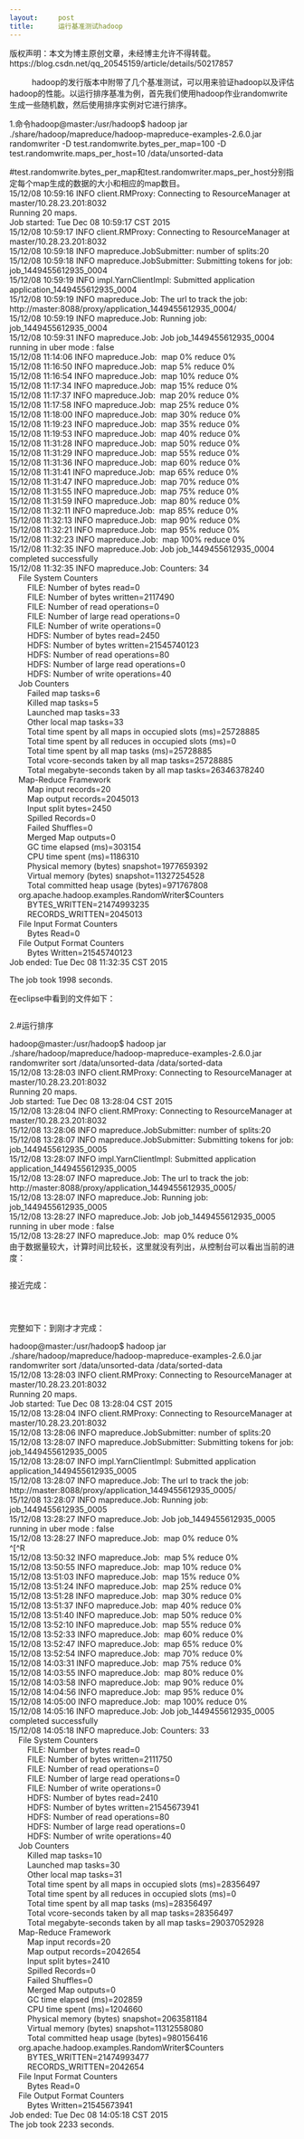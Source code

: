 ```yaml
---
layout:     post
title:      运行基准测试hadoop
---
```

<div id="article_content" class="article_content clearfix csdn-tracking-statistics" data-pid="blog" data-mod="popu_307" data-dsm="post">
								<div class="article-copyright">
					版权声明：本文为博主原创文章，未经博主允许不得转载。					https://blog.csdn.net/qq_20545159/article/details/50217857				</div>
								            <link rel="stylesheet" href="https://csdnimg.cn/release/phoenix/template/css/ck_htmledit_views-f76675cdea.css">
						<div class="htmledit_views" id="content_views">
                
<p>          hadoop的发行版本中附带了几个基准测试，可以用来验证hadoop以及评估hadoop的性能。以运行排序基准为例，首先我们使用hadoop作业randomwrite生成一些随机数，然后使用排序实例对它进行排序。</p>
<p>1.命令hadoop@master:/usr/hadoop$ hadoop jar ./share/hadoop/mapreduce/hadoop-mapreduce-examples-2.6.0.jar randomwriter -D test.randomwrite.bytes_per_map=100 -D test.randomwrite.maps_per_host=10 /data/unsorted-data<br></p>
#test.randomwrite.bytes_per_map和test.randomwriter.maps_per_host分别指定每个map生成的数据的大小和相应的map数目。<br>
15/12/08 10:59:16 INFO client.RMProxy: Connecting to ResourceManager at master/10.28.23.201:8032<br>
Running 20 maps.<br>
Job started: Tue Dec 08 10:59:17 CST 2015<br>
15/12/08 10:59:17 INFO client.RMProxy: Connecting to ResourceManager at master/10.28.23.201:8032<br>
15/12/08 10:59:18 INFO mapreduce.JobSubmitter: number of splits:20<br>
15/12/08 10:59:18 INFO mapreduce.JobSubmitter: Submitting tokens for job: job_1449455612935_0004<br>
15/12/08 10:59:19 INFO impl.YarnClientImpl: Submitted application application_1449455612935_0004<br>
15/12/08 10:59:19 INFO mapreduce.Job: The url to track the job: http://master:8088/proxy/application_1449455612935_0004/<br>
15/12/08 10:59:19 INFO mapreduce.Job: Running job: job_1449455612935_0004<br>
15/12/08 10:59:31 INFO mapreduce.Job: Job job_1449455612935_0004 running in uber mode : false<br>
15/12/08 11:14:06 INFO mapreduce.Job:  map 0% reduce 0%<br>
15/12/08 11:16:50 INFO mapreduce.Job:  map 5% reduce 0%<br>
15/12/08 11:16:54 INFO mapreduce.Job:  map 10% reduce 0%<br>
15/12/08 11:17:34 INFO mapreduce.Job:  map 15% reduce 0%<br>
15/12/08 11:17:37 INFO mapreduce.Job:  map 20% reduce 0%<br>
15/12/08 11:17:58 INFO mapreduce.Job:  map 25% reduce 0%<br>
15/12/08 11:18:00 INFO mapreduce.Job:  map 30% reduce 0%<br>
15/12/08 11:19:23 INFO mapreduce.Job:  map 35% reduce 0%<br>
15/12/08 11:19:53 INFO mapreduce.Job:  map 40% reduce 0%<br>
15/12/08 11:31:28 INFO mapreduce.Job:  map 50% reduce 0%<br>
15/12/08 11:31:29 INFO mapreduce.Job:  map 55% reduce 0%<br>
15/12/08 11:31:36 INFO mapreduce.Job:  map 60% reduce 0%<br>
15/12/08 11:31:41 INFO mapreduce.Job:  map 65% reduce 0%<br>
15/12/08 11:31:47 INFO mapreduce.Job:  map 70% reduce 0%<br>
15/12/08 11:31:55 INFO mapreduce.Job:  map 75% reduce 0%<br>
15/12/08 11:31:59 INFO mapreduce.Job:  map 80% reduce 0%<br>
15/12/08 11:32:11 INFO mapreduce.Job:  map 85% reduce 0%<br>
15/12/08 11:32:13 INFO mapreduce.Job:  map 90% reduce 0%<br>
15/12/08 11:32:21 INFO mapreduce.Job:  map 95% reduce 0%<br>
15/12/08 11:32:23 INFO mapreduce.Job:  map 100% reduce 0%<br>
15/12/08 11:32:35 INFO mapreduce.Job: Job job_1449455612935_0004 completed successfully<br>
15/12/08 11:32:35 INFO mapreduce.Job: Counters: 34<br>
    File System Counters<br>
        FILE: Number of bytes read=0<br>
        FILE: Number of bytes written=2117490<br>
        FILE: Number of read operations=0<br>
        FILE: Number of large read operations=0<br>
        FILE: Number of write operations=0<br>
        HDFS: Number of bytes read=2450<br>
        HDFS: Number of bytes written=21545740123<br>
        HDFS: Number of read operations=80<br>
        HDFS: Number of large read operations=0<br>
        HDFS: Number of write operations=40<br>
    Job Counters <br>
        Failed map tasks=6<br>
        Killed map tasks=5<br>
        Launched map tasks=33<br>
        Other local map tasks=33<br>
        Total time spent by all maps in occupied slots (ms)=25728885<br>
        Total time spent by all reduces in occupied slots (ms)=0<br>
        Total time spent by all map tasks (ms)=25728885<br>
        Total vcore-seconds taken by all map tasks=25728885<br>
        Total megabyte-seconds taken by all map tasks=26346378240<br>
    Map-Reduce Framework<br>
        Map input records=20<br>
        Map output records=2045013<br>
        Input split bytes=2450<br>
        Spilled Records=0<br>
        Failed Shuffles=0<br>
        Merged Map outputs=0<br>
        GC time elapsed (ms)=303154<br>
        CPU time spent (ms)=1186310<br>
        Physical memory (bytes) snapshot=1977659392<br>
        Virtual memory (bytes) snapshot=11327254528<br>
        Total committed heap usage (bytes)=971767808<br>
    org.apache.hadoop.examples.RandomWriter$Counters<br>
        BYTES_WRITTEN=21474993235<br>
        RECORDS_WRITTEN=2045013<br>
    File Input Format Counters <br>
        Bytes Read=0<br>
    File Output Format Counters <br>
        Bytes Written=21545740123<br>
Job ended: Tue Dec 08 11:32:35 CST 2015<br><p>The job took 1998 seconds.</p>
<p>在eclipse中看到的文件如下：<br></p>
<p><img src="https://img-blog.csdn.net/20151208134757216?watermark/2/text/aHR0cDovL2Jsb2cuY3Nkbi5uZXQv/font/5a6L5L2T/fontsize/400/fill/I0JBQkFCMA==/dissolve/70/gravity/Center" alt=""></p>
<p>2.#运行排序</p>
<p>hadoop@master:/usr/hadoop$ hadoop jar ./share/hadoop/mapreduce/hadoop-mapreduce-examples-2.6.0.jar randomwriter sort /data/unsorted-data /data/sorted-data<br>
15/12/08 13:28:03 INFO client.RMProxy: Connecting to ResourceManager at master/10.28.23.201:8032<br>
Running 20 maps.<br>
Job started: Tue Dec 08 13:28:04 CST 2015<br>
15/12/08 13:28:04 INFO client.RMProxy: Connecting to ResourceManager at master/10.28.23.201:8032<br>
15/12/08 13:28:06 INFO mapreduce.JobSubmitter: number of splits:20<br>
15/12/08 13:28:07 INFO mapreduce.JobSubmitter: Submitting tokens for job: job_1449455612935_0005<br>
15/12/08 13:28:07 INFO impl.YarnClientImpl: Submitted application application_1449455612935_0005<br>
15/12/08 13:28:07 INFO mapreduce.Job: The url to track the job: http://master:8088/proxy/application_1449455612935_0005/<br>
15/12/08 13:28:07 INFO mapreduce.Job: Running job: job_1449455612935_0005<br>
15/12/08 13:28:27 INFO mapreduce.Job: Job job_1449455612935_0005 running in uber mode : false<br>
15/12/08 13:28:27 INFO mapreduce.Job:  map 0% reduce 0%<br>
由于数据量较大，计算时间比较长，这里就没有列出，从控制台可以看出当前的进度：</p>
<p><img src="https://img-blog.csdn.net/20151208135222339?watermark/2/text/aHR0cDovL2Jsb2cuY3Nkbi5uZXQv/font/5a6L5L2T/fontsize/400/fill/I0JBQkFCMA==/dissolve/70/gravity/Center" alt=""></p>
<p>接近完成：</p>
<p><img src="https://img-blog.csdn.net/20151208135347169?watermark/2/text/aHR0cDovL2Jsb2cuY3Nkbi5uZXQv/font/5a6L5L2T/fontsize/400/fill/I0JBQkFCMA==/dissolve/70/gravity/Center" alt=""></p>
<p><img src="https://img-blog.csdn.net/20151208135450339?watermark/2/text/aHR0cDovL2Jsb2cuY3Nkbi5uZXQv/font/5a6L5L2T/fontsize/400/fill/I0JBQkFCMA==/dissolve/70/gravity/Center" alt=""></p>
<p><img src="https://img-blog.csdn.net/20151208140500856?watermark/2/text/aHR0cDovL2Jsb2cuY3Nkbi5uZXQv/font/5a6L5L2T/fontsize/400/fill/I0JBQkFCMA==/dissolve/70/gravity/Center" alt=""></p>
<p>完整如下：到刚才才完成：</p>
<p>hadoop@master:/usr/hadoop$ hadoop jar ./share/hadoop/mapreduce/hadoop-mapreduce-examples-2.6.0.jar randomwriter sort /data/unsorted-data /data/sorted-data<br>
15/12/08 13:28:03 INFO client.RMProxy: Connecting to ResourceManager at master/10.28.23.201:8032<br>
Running 20 maps.<br>
Job started: Tue Dec 08 13:28:04 CST 2015<br>
15/12/08 13:28:04 INFO client.RMProxy: Connecting to ResourceManager at master/10.28.23.201:8032<br>
15/12/08 13:28:06 INFO mapreduce.JobSubmitter: number of splits:20<br>
15/12/08 13:28:07 INFO mapreduce.JobSubmitter: Submitting tokens for job: job_1449455612935_0005<br>
15/12/08 13:28:07 INFO impl.YarnClientImpl: Submitted application application_1449455612935_0005<br>
15/12/08 13:28:07 INFO mapreduce.Job: The url to track the job: http://master:8088/proxy/application_1449455612935_0005/<br>
15/12/08 13:28:07 INFO mapreduce.Job: Running job: job_1449455612935_0005<br>
15/12/08 13:28:27 INFO mapreduce.Job: Job job_1449455612935_0005 running in uber mode : false<br>
15/12/08 13:28:27 INFO mapreduce.Job:  map 0% reduce 0%<br>
^[^R<br>
15/12/08 13:50:32 INFO mapreduce.Job:  map 5% reduce 0%<br>
15/12/08 13:50:55 INFO mapreduce.Job:  map 10% reduce 0%<br>
15/12/08 13:51:03 INFO mapreduce.Job:  map 15% reduce 0%<br>
15/12/08 13:51:24 INFO mapreduce.Job:  map 25% reduce 0%<br>
15/12/08 13:51:28 INFO mapreduce.Job:  map 30% reduce 0%<br>
15/12/08 13:51:37 INFO mapreduce.Job:  map 40% reduce 0%<br>
15/12/08 13:51:40 INFO mapreduce.Job:  map 50% reduce 0%<br>
15/12/08 13:52:10 INFO mapreduce.Job:  map 55% reduce 0%<br>
15/12/08 13:52:33 INFO mapreduce.Job:  map 60% reduce 0%<br>
15/12/08 13:52:47 INFO mapreduce.Job:  map 65% reduce 0%<br>
15/12/08 13:52:54 INFO mapreduce.Job:  map 70% reduce 0%<br>
15/12/08 14:03:31 INFO mapreduce.Job:  map 75% reduce 0%<br>
15/12/08 14:03:55 INFO mapreduce.Job:  map 80% reduce 0%<br>
15/12/08 14:03:58 INFO mapreduce.Job:  map 90% reduce 0%<br>
15/12/08 14:04:56 INFO mapreduce.Job:  map 95% reduce 0%<br>
15/12/08 14:05:00 INFO mapreduce.Job:  map 100% reduce 0%<br>
15/12/08 14:05:16 INFO mapreduce.Job: Job job_1449455612935_0005 completed successfully<br>
15/12/08 14:05:18 INFO mapreduce.Job: Counters: 33<br>
    File System Counters<br>
        FILE: Number of bytes read=0<br>
        FILE: Number of bytes written=2111750<br>
        FILE: Number of read operations=0<br>
        FILE: Number of large read operations=0<br>
        FILE: Number of write operations=0<br>
        HDFS: Number of bytes read=2410<br>
        HDFS: Number of bytes written=21545673941<br>
        HDFS: Number of read operations=80<br>
        HDFS: Number of large read operations=0<br>
        HDFS: Number of write operations=40<br>
    Job Counters <br>
        Killed map tasks=10<br>
        Launched map tasks=30<br>
        Other local map tasks=31<br>
        Total time spent by all maps in occupied slots (ms)=28356497<br>
        Total time spent by all reduces in occupied slots (ms)=0<br>
        Total time spent by all map tasks (ms)=28356497<br>
        Total vcore-seconds taken by all map tasks=28356497<br>
        Total megabyte-seconds taken by all map tasks=29037052928<br>
    Map-Reduce Framework<br>
        Map input records=20<br>
        Map output records=2042654<br>
        Input split bytes=2410<br>
        Spilled Records=0<br>
        Failed Shuffles=0<br>
        Merged Map outputs=0<br>
        GC time elapsed (ms)=202859<br>
        CPU time spent (ms)=1204660<br>
        Physical memory (bytes) snapshot=2063581184<br>
        Virtual memory (bytes) snapshot=11312558080<br>
        Total committed heap usage (bytes)=980156416<br>
    org.apache.hadoop.examples.RandomWriter$Counters<br>
        BYTES_WRITTEN=21474993477<br>
        RECORDS_WRITTEN=2042654<br>
    File Input Format Counters <br>
        Bytes Read=0<br>
    File Output Format Counters <br>
        Bytes Written=21545673941<br>
Job ended: Tue Dec 08 14:05:18 CST 2015<br>
The job took 2233 seconds.</p>
<p><br></p>
            </div>
                </div>